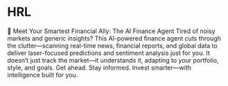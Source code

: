 # HRL
🚀 Meet Your Smartest Financial Ally: The AI Finance Agent
Tired of noisy markets and generic insights? This AI-powered finance agent cuts through the clutter—scanning real-time news, financial reports, and global data to deliver laser-focused predictions and sentiment analysis just for you. It doesn’t just track the market—it understands it, adapting to your portfolio, style, and goals.
Get ahead. Stay informed. Invest smarter—with intelligence built for you.
